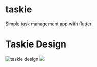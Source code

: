 # taskie
 Simple task management app with flutter
<h1>Taskie Design</h1>

![taskie design](taskie.jpg)
<img src="taskie.jpg">
